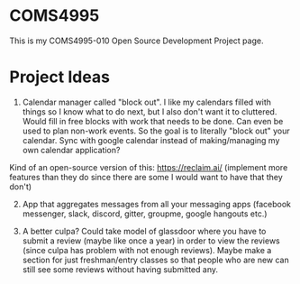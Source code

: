 # COMS4995
This is my COMS4995-010 Open Source Development Project page.

# Project Ideas
1. Calendar manager called "block out". I like my calendars filled with things so I know what to do next, but I also don't want it to cluttered. Would fill in free blocks with work that needs to be done. Can even be used to plan non-work events. So the goal is to literally "block out" your calendar. Sync with google calendar instead of making/managing my own calendar application?

Kind of an open-source version of this: https://reclaim.ai/ (implement more features than they do since there are some I would want to have that they don't)

2. App that aggregates messages from all your messaging apps (facebook messenger, slack, discord, gitter, groupme, google hangouts etc.)

3. A better culpa? Could take model of glassdoor where you have to submit a review (maybe like once a year) in order to view the reviews (since culpa has problem with not enough reviews). Maybe make a section for just freshman/entry classes so that people who are new can still see some reviews without having submitted any.
